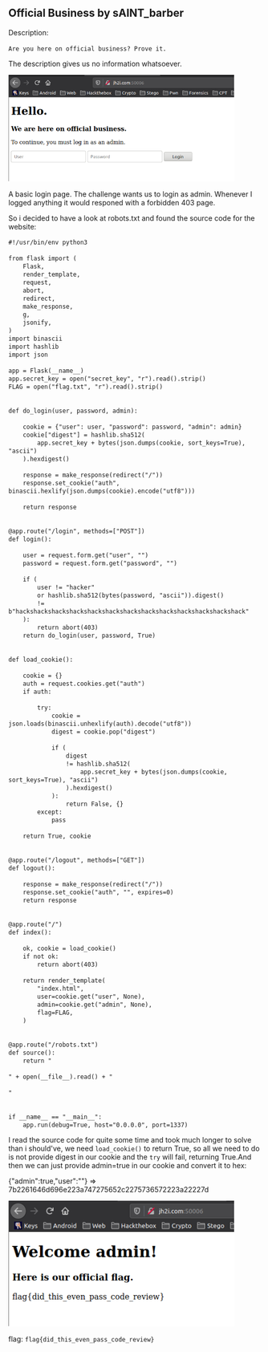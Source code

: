 ## Official Business by sAINT_barber

Description:

`Are you here on official business? Prove it.` 

The description gives us no information whatsoever.

<img src="images/image15.png" width="450">

A basic login page. The challenge wants us to login as admin. Whenever I logged anything it would responed with a forbidden 403 page.

So i decided to have a look at robots.txt and found the source code for the website:

```
#!/usr/bin/env python3

from flask import (
    Flask,
    render_template,
    request,
    abort,
    redirect,
    make_response,
    g,
    jsonify,
)
import binascii
import hashlib
import json

app = Flask(__name__)
app.secret_key = open("secret_key", "r").read().strip()
FLAG = open("flag.txt", "r").read().strip()


def do_login(user, password, admin):

    cookie = {"user": user, "password": password, "admin": admin}
    cookie["digest"] = hashlib.sha512(
        app.secret_key + bytes(json.dumps(cookie, sort_keys=True), "ascii")
    ).hexdigest()

    response = make_response(redirect("/"))
    response.set_cookie("auth", binascii.hexlify(json.dumps(cookie).encode("utf8")))

    return response


@app.route("/login", methods=["POST"])
def login():

    user = request.form.get("user", "")
    password = request.form.get("password", "")

    if (
        user != "hacker"
        or hashlib.sha512(bytes(password, "ascii")).digest()
        != b"hackshackshackshackshackshackshackshackshackshackshackshackshack"
    ):
        return abort(403)
    return do_login(user, password, True)


def load_cookie():

    cookie = {}
    auth = request.cookies.get("auth")
    if auth:

        try:
            cookie = json.loads(binascii.unhexlify(auth).decode("utf8"))
            digest = cookie.pop("digest")

            if (
                digest
                != hashlib.sha512(
                    app.secret_key + bytes(json.dumps(cookie, sort_keys=True), "ascii")
                ).hexdigest()
            ):
                return False, {}
        except:
            pass

    return True, cookie


@app.route("/logout", methods=["GET"])
def logout():

    response = make_response(redirect("/"))
    response.set_cookie("auth", "", expires=0)
    return response


@app.route("/")
def index():

    ok, cookie = load_cookie()
    if not ok:
        return abort(403)

    return render_template(
        "index.html",
        user=cookie.get("user", None),
        admin=cookie.get("admin", None),
        flag=FLAG,
    )


@app.route("/robots.txt")
def source():
    return "

" + open(__file__).read() + "

"


if __name__ == "__main__":
    app.run(debug=True, host="0.0.0.0", port=1337)
```

I read the source code for quite some time and took much longer to solve than i should've, we need `load_cookie()` to return True, so all we need to do is not provide digest in our cookie and the `try` will fail, returning True.And then we can just provide admin=true in our cookie and convert it to hex: 

{"admin":true,"user":""} => 7b2261646d696e223a747275652c2275736572223a22227d

<img src="images/image16.png" width="450">

flag: ` flag{did_this_even_pass_code_review} `

